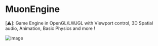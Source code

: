 # MuonEngine

[⚠️]: Game Engine in OpenGL/LWJGL with Viewport control, 3D Spatial audio, Animation, Basic Physics and more !

![image](https://github.com/TakeHere/MuonEngine/assets/73341981/79c529b1-5b9b-47e3-981c-3b1a615813eb)
